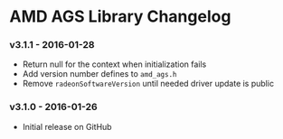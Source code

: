 # AMD AGS Library Changelog

### v3.1.1 - 2016-01-28
* Return null for the context when initialization fails
* Add version number defines to `amd_ags.h`
* Remove `radeonSoftwareVersion` until needed driver update is public

### v3.1.0 - 2016-01-26
* Initial release on GitHub
